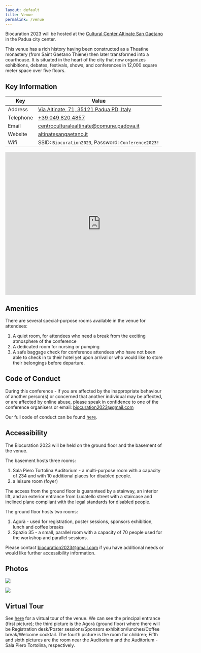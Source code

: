 ```yaml
---
layout: default
title: Venue
permalink: /venue
---
```


Biocuration 2023 will be hosted at the [Cultural Center Altinate San Gaetano](https://www.altinatesangaetano.it/en)
in the Padua city center.

This venue has a rich history having been constructed as a Theatine monastery (from Saint Gaetano Thiene) then later
transformed into a courthouse. It is situated in the heart of the city that now organizes
exhibitions, debates, festivals, shows, and conferences in 12,000 square meter space over five floors.

## Key Information

| Key       | Value                                                                                       |
|-----------|---------------------------------------------------------------------------------------------|
| Address   | [Via Altinate, 71, 35121 Padua PD, Italy](https://goo.gl/maps/g5C3swRHuWc8CTcc9)           |
| Telephone | [+39 049 820 4857](tel:+390498204857)                                                       |
| Email     | [centroculturalealtinate@comune.padova.it](mailto:centroculturalealtinate@comune.padova.it) |
| Website   | [altinatesangaetano.it](https://www.altinatesangaetano.it/en)                               |
| Wifi      | SSID: `Biocuration2023`, Password: `Conference2023!`                                        |

<iframe src="https://www.google.com/maps/embed?pb=!1m14!1m8!1m3!1d11204.11647207301!2d11.8822193!3d45.4087524!3m2!1i1024!2i768!4f13.1!3m3!1m2!1s0x0%3A0x5f3dc20fc7feff02!2sCultural%20Center%20Altinate%20San%20Gaetano!5e0!3m2!1sen!2sde!4v1665484325485!5m2!1sen!2sde" width="600" height="450" style="border:0;" allowfullscreen="" loading="lazy" referrerpolicy="no-referrer-when-downgrade"></iframe>

## Amenities

There are several special-purpose rooms available in the venue for attendees:

1. A quiet room, for attendees who need a break from the exciting atmosphere of the conference
2. A dedicated room for nursing or pumping
3. A safe baggage check for conference attendees who have not been able to check in to their hotel yet upon arrival or
   who would like to store their belongings before departure.

## Code of Conduct

During this conference - if you are affected by the inappropriate behaviour of another person(s) or concerned that
another individual may be affected, or are affected by online abuse, please speak in confidence to one of
the conference organisers or email: biocuration2023@gmail.com

Our full code of conduct can be
found [here](https://github.com/biocuration2023/biocuration2023.github.io/blob/main/CODE_OF_CONDUCT.md).

## Accessibility

The Biocuration 2023 will be held on the ground floor and the basement of the venue.

The basement hosts three rooms:

1. Sala Piero Tortolina Auditorium - a multi-purpose room with a capacity of 234 and with 10 additional places for
   disabled people.
2. a leisure room (foyer)

The access from the ground floor is guaranteed by a stairway, an interior lift, and an exterior entrance from Lucatello
street with a staircase and inclined plane compliant with the legal standards for disabled people.

The ground floor hosts two rooms:

1. Agorà - used for registration, poster sessions, sponsors exhibition, lunch and coffee breaks
2. Spazio 35 - a small, parallel room with a capacity of 70 people used for the workshop and parallel sessions.

Please contact [biocuration2023@gmail.com](mailto:biocuration2023@gmail.com) if you have additional needs or would like
further accessibility information.

## Photos

![](https://www.altinatesangaetano.it/sites/default/files/img_1192.jpg)

![](https://www.altinatesangaetano.it/sites/default/files/12_auditorium_1.jpg)

## Virtual Tour

See [here](https://www.altinatesangaetano.it/vr-html5/01-ingresso.html) for a virtual tour of the venue.
We can see the principal entrance (first picture); the third picture is the Agorà (ground floor) where there will be
Registration desk/Poster sessions/Sponsors exhibition/lunches/Coffee break/Welcome cocktail. The fourth picture is the
room for children; Fifth and sixth pictures are the room near the Auditorium and the Auditorium - Sala Piero Tortolina,
respectively.
